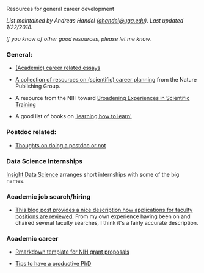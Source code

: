 Resources for general career development

*List maintained by Andreas Handel (ahandel@uga.edu). Last updated 1/22/2018.*

*If you know of other good resources, please let me know.*


### General:


- 	[(Academic) career related essays](https://www.insidehighered.com/career-advice/carpe-careers)

- [A collection of resources on (scientific) career planning](http://www.nature.com/scitable/topic/career-planning-14121550) from the Nature Publishing Group.

- A resource from the NIH toward [Broadening Experiences in Scientific Training](http://www.nihbest.org/)

* A good list of books on ['learning how to learn'](https://fastertomaster.com/ultimate-learning-how-to-learn-reading-list/)

### Postdoc related:

- 	[Thoughts on doing a postdoc or not](https://www.insidehighered.com/advice/2016/08/23/should-you-pursue-postdoc-or-not-essay)


### Data Science Internships
[Insight Data Science](http://www.triageconsulting.com/) arranges short internships with some of the big names.


### Academic job search/hiring

* [This blog post provides a nice description how applications for faculty positions are reviewed](https://chroniclevitae.com/news/1599-reading-your-application-file). From my own experience having been on and chaired several faculty searches, I think it's a fairly accurate description.


### Academic career

* [Rmarkdown template for NIH grant proposals](https://github.com/corybrunson/NIH-proposal-template)

* [Tips to have a productive PhD](https://www.castoredc.com/blog/50-actionable-tips-to-help-you-survive-your-phd/)